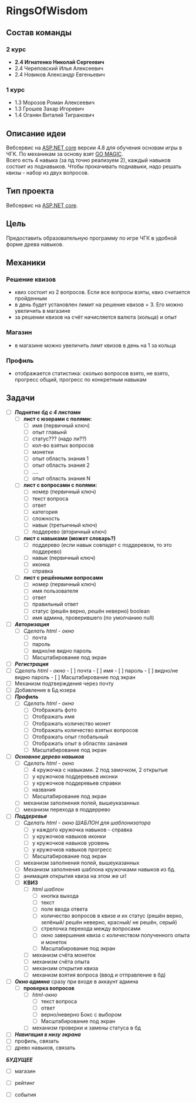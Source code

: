 # RingsOfWisdom

## Состав команды
### 2 курс
- **2.4 Игнатенко Николай Сергеевич**
- 2.4 Череповский Илья Алексеевич
- 2.4 Новиков Александр Евгеньевич

### 1 курс
- 1.3 Морозов Роман Алексеевич
- 1.3 Грошев Захар Игоревич
- 1.4 Оганян Виталий Тигранович

## Описание идеи

Вебсервис на [ASP.NET core](https://dotnet.microsoft.com/en-us/apps/aspnet) версии 4.8 для обучения основам игры в ЧГК. По механикам за основу взят [GO MAGIC](https://gomagic.org/ru/go-problems/). <br />
Всего есть 4 навыка (за пд точно реализуем 2), каждый навыков состоит из поднавыков. Чтобы прокачивать поднавыки, надо решать квизы - набор из двух вопросов.

## Тип проекта

Вебсервис на [ASP.NET core](https://dotnet.microsoft.com/en-us/apps/aspnet).

## Цель

Предоставить образовательную программу по игре ЧГК в удобной форме древа навыков.

## Механики

### Решение квизов
- квиз состоит из 2 вопросов. Если все вопросы взяты, квиз считается пройденным
- в день будет установлен лимит на решение квизов = 3. Его можно увеличить в магазине
- за решении квизов на счёт начисляется валюта (кольца) и опыт

### Магазин
- в магазине можно увеличить лимт квизов в день на 1 за кольца

### Профиль
- отображается статистика: сколько вопросов взято, не взято, прогресс общий, прогресс по конкретным навыкам

## Задачи
- [ ] ***Поднятие бд с 4 листами***
  - [ ] **лист с юзерами с полями:**
    - [ ] имя (первичный ключ)
    - [ ] опыт главынй
    - [ ] статус??? (надо ли??)
    - [ ] кол-во взятых вопросов
    - [ ] монетки
    - [ ] опыт область знания 1
    - [ ] опыт область знания 2
    - [ ] ....
    - [ ] опыт область знания N
  - [ ] **лист с вопросами с полями:**
    - [ ] номер (первичный ключ)
    - [ ] текст вопроса
    - [ ] ответ
    - [ ] категория
    - [ ] сложность
    - [ ] навык (третьичный ключ)
    - [ ] поддерево (вторичный ключ)
  - [ ] **лист с навыками  (может словарь?)**
    - [ ] поддерево (если навык совпадет с поддеревом, то это поддерево)
    - [ ] навык (первичный ключ)
    - [ ] иконка
    - [ ] справка
  - [ ] **лист с решёнными вопросами** 
    - [ ] номер (первичный ключ)
    - [ ] имя пользователя
    - [ ] ответ
    - [ ] правильный ответ
    - [ ] статус (решён верно, решён неверно) boolean
    - [ ] имя админа, проверившего (по умолчанию null)
        
- [ ] ***Авторизация***
  - [ ] *Сделать html - окно*
    - [ ] почта
    - [ ] пароль
    - [ ] видно/не видно пароль
    - [ ] Масштабирование под экран
- [ ]  ***Регистрация***
  - [ ]  *Сделать html - окно*
    - [ ]  почта
    - [ ]  имя
    - [ ]  пароль
    - [ ]  видно/не видно пароль
    - [ ]   Масштабирование под экран
  - [ ]   Механизм подтверждения через почту
  - [ ]   Добавление в Бд юзера
- [ ] ***Профиль***
  - [ ] *Сделать html - окно*
    - [ ] Отображать фото
    - [ ] Отображать имя
    - [ ] Отображать количество монет
    - [ ] Отображать количество взятых вопросов
    - [ ] Отображать опыт глобальный
    - [ ] Отображать опыт в областях занания
    - [ ] Масштабирование под экран
- [ ] ***Основное дерево навыков***
  - [ ] *Сделать html - окно*
    - [ ]  4 кружочка с навыками. 2 под замочком, 2 открытые
    - [ ]   у кружочков поддеревьев иконки
    - [ ]   у кружочков поддеревьев справки
    - [ ]   названия
    - [ ]    Масштабирование под экран
  - [ ] механизм заполнения полей, вышеуказанных
  - [ ] механизм перехода в поддеррево
- [ ] ***Поддеревья***
  - [ ] *Сделать html - окно ШАБЛОН для шаблонизатора*
    - [ ]  у каждого кружочка навыков -  справка
    - [ ]  у кружочков навыков иконки
    - [ ]  у кружочков навыков уровень
    - [ ]  у кружочков навыков прогресс
    - [ ]   Масштабирование под экран
  - [ ]  механизм заполнения полей, вышеуказанных
  - [ ] Механизм заполнения шаблона кружочками навыков из бд.
  - [ ] анимация открытия квиза на этом же url
  - [ ] **КВИЗ**
    - [ ] *html шаблон*
      - [ ] кнопка выхода
      - [ ] текст
      - [ ] поле ввода ответа
      - [ ] количество вопросов в квизе и их статус (решён верно, зелёный/ решён неверно, красный/ не решён, серый)
      - [ ] стрелочка перехода между вопросами
      - [ ] окно завершения квиза с количеством полученного опыта и монеток
      - [ ] Масштабирование под экран
    - [ ] механизм счёта монеток
    - [ ]  механизм счёта опыта
    - [ ]  механзим открытия квиза
    - [ ]  механизм взятия вопроса (ввод и отправление в бд)
- [ ] ***Окно админа*** сразу при входе в аккаунт админа
  - [ ] **проверка вопросов**
    - [ ] *html-окно*
      - [ ]  текст вопроса
      - [ ]  ответ
      - [ ]  верно/неверно Бокс с выбором
      - [ ]  Масштабирование под экран
    - [ ]  механизм проверки и замены статуса в бд
- [ ]  ***Навигация в низу экрана***
  - [ ]  профиль, связать
  - [ ]  древо навыков, связать

***БУДУЩЕЕ***
- [ ] магазин
- [ ] рейтинг
- [ ] события

  




